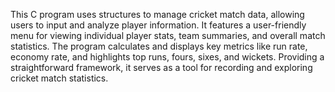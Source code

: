 This C program uses structures to manage cricket match data, allowing users to input and analyze player information. It features a user-friendly menu for viewing individual player stats, team summaries, and overall match statistics. The program calculates and displays key metrics like run rate, economy rate, and highlights top runs, fours, sixes, and wickets. Providing a straightforward framework, it serves as a tool for recording and exploring cricket match statistics.
